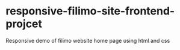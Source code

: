 # responsive-filimo-site-frontend-projcet
Responsive demo of filimo website home page using html and css